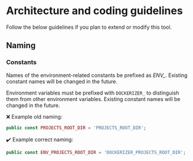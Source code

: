 # Architecture and coding guidelines #

Follow the below guidelines if you plan to extend or modify this tool.

## Naming ##

### Constants ###

Names of the environment-related constants be prefixed as *ENV_*. Existing constant names will be changed in the future.

Environment variables must be prefixed with `DOCKERIZER_` to distinguish them from other environment variables.
Existing constant names will be changed in the future.

:x: Example old naming:
```php
public const PROJECTS_ROOT_DIR = 'PROJECTS_ROOT_DIR';
```

:heavy_check_mark: Example correct naming:
```php
public const ENV_PROJECTS_ROOT_DIR = 'DOCKERIZER_PROJECTS_ROOT_DIR';
```